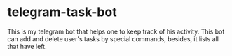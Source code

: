 # telegram-task-bot
This is my telegram bot that helps one to keep track of his activity. This bot can add and delete user's tasks by special commands, besides, it lists all that have left.
